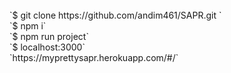 <br/>
	`$ git clone https://github.com/andim461/SAPR.git <folder>`
<br/>
	`$ npm i`
<br/>
	`$ npm run project`<br/>
	`$ localhost:3000`
<br/>
	`https://myprettysapr.herokuapp.com/#/`

